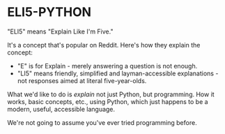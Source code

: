 # ELI5-PYTHON
"ELI5" means "Explain Like I'm Five."

It's a concept that's popular on Reddit.  Here's how they explain the concept:

- "E" is for Explain - merely answering a question is not enough.
- "LI5" means friendly, simplified and layman-accessible explanations - not responses aimed at literal five-year-olds.

What we'd like to do is *explain* not just Python, but programming.  How it works, basic concepts, etc., using Python, which just happens to be a modern, useful, accessible language.

We're not going to assume you've ever tried programming before.

